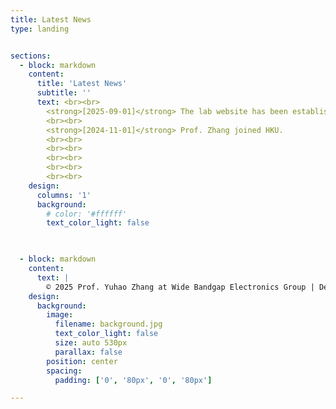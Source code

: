 ```yaml
---
title: Latest News
type: landing  


sections:
  - block: markdown
    content:
      title: 'Latest News'
      subtitle: ''
      text: <br><br>
        <strong>[2025-09-01]</strong> The lab website has been established!
        <br><br>
        <strong>[2024-11-01]</strong> Prof. Zhang joined HKU.
        <br><br>
        <br><br>
        <br><br>
        <br><br>
        <br><br>
    design:
      columns: '1'
      background:
        # color: '#ffffff'  
        text_color_light: false


      
  - block: markdown
    content:
      text: |
        © 2025 Prof. Yuhao Zhang at Wide Bandgap Electronics Group | Department of EEE | HKU | Built with [CC BY NC ND 4.0](https://creativecommons.org/licenses/by-nc-nd/4.0/)
    design:
      background:
        image:
          filename: background.jpg
          text_color_light: false
          size: auto 530px
          parallax: false
        position: center
        spacing:
          padding: ['0', '80px', '0', '80px']

---  
```

    
